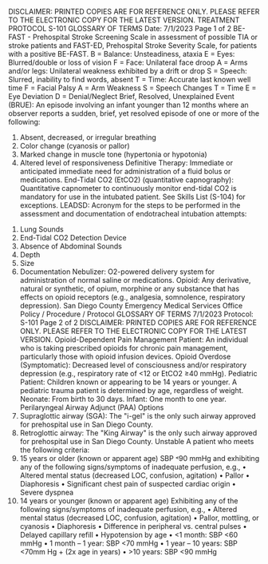 DISCLAIMER: PRINTED COPIES ARE FOR REFERENCE ONLY. PLEASE REFER TO THE ELECTRONIC COPY FOR THE LATEST VERSION.
TREATMENT PROTOCOL S-101
GLOSSARY OF TERMS
Date: 7/1/2023 Page 1 of 2
BE-FAST - Prehospital Stroke Screening Scale in assessment of possible TIA or stroke patients and FAST-ED,
Prehospital Stroke Severity Scale, for patients with a positive BE-FAST.
B = Balance: Unsteadiness, ataxia
E = Eyes: Blurred/double or loss of vision
F = Face: Unilateral face droop
A = Arms and/or legs: Unilateral weakness exhibited by a drift or drop
S = Speech: Slurred, inability to find words, absent
T = Time: Accurate last known well time
F = Facial Palsy
A = Arm Weakness
S = Speech Changes
T = Time
E = Eye Deviation
D = Denial/Neglect
Brief, Resolved, Unexplained Event (BRUE): An episode involving an infant younger than 12 months where an
observer reports a sudden, brief, yet resolved episode of one or more of the following:
1) Absent, decreased, or irregular breathing
2) Color change (cyanosis or pallor)
3) Marked change in muscle tone (hypertonia or hypotonia)
4) Altered level of responsiveness
Definitive Therapy: Immediate or anticipated immediate need for administration of a fluid bolus or medications.
End-Tidal CO2 (EtCO2) (quantitative capnography): Quantitative capnometer to continuously monitor end-tidal CO2 is
mandatory for use in the intubated patient. See Skills List (S-104) for exceptions.
LEADSD: Acronym for the steps to be performed in the assessment and documentation of endotracheal intubation
attempts:
1. Lung Sounds
2. End-Tidal CO2 Detection Device
3. Absence of Abdominal Sounds
4. Depth
5. Size
6. Documentation
Nebulizer: O2-powered delivery system for administration of normal saline or medications.
Opioid: Any derivative, natural or synthetic, of opium, morphine or any substance that has effects on opioid receptors
(e.g., analgesia, somnolence, respiratory depression).
San Diego County Emergency Medical Services Office
Policy / Procedure / Protocol
GLOSSARY OF TERMS 7/1/2023
Protocol: S-101 Page 2 of 2
DISCLAIMER: PRINTED COPIES ARE FOR REFERENCE ONLY. PLEASE REFER TO THE ELECTRONIC COPY FOR THE LATEST VERSION.
Opioid-Dependent Pain Management Patient: An individual who is taking prescribed opioids for chronic pain
management, particularly those with opioid infusion devices.
Opioid Overdose (Symptomatic): Decreased level of consciousness and/or respiratory depression (e.g., respiratory rate
of <12 or EtCO2 ≥40 mmHg).
Pediatric Patient: Children known or appearing to be 14 years or younger.
A pediatric trauma patient is determined by age, regardless of weight.
Neonate: From birth to 30 days.
Infant: One month to one year.
Perilaryngeal Airway Adjunct (PAA) Options
1. Supraglottic airway (SGA): The "i-gel" is the only such airway approved for prehospital use in San Diego
County.
2. Retroglottic airway: The "King Airway" is the only such airway approved for prehospital use in San Diego
County.
Unstable
A patient who meets the following criteria:
1. 15 years or older (known or apparent age)
SBP ˂90 mmHg and exhibiting any of the following signs/symptoms of inadequate perfusion, e.g.,
• Altered mental status (decreased LOC, confusion, agitation)
• Pallor
• Diaphoresis
• Significant chest pain of suspected cardiac origin
• Severe dyspnea
2. 14 years or younger (known or apparent age)
Exhibiting any of the following signs/symptoms of inadequate perfusion, e.g.,
• Altered mental status (decreased LOC, confusion, agitation)
• Pallor, mottling, or cyanosis
• Diaphoresis
• Difference in peripheral vs. central pulses
• Delayed capillary refill
• Hypotension by age
• <1 month: SBP <60 mmHg
• 1 month – 1 year: SBP <70 mmHg
• 1 year – 10 years: SBP <70mm Hg + (2x age in years)
• >10 years: SBP <90 mmHg

